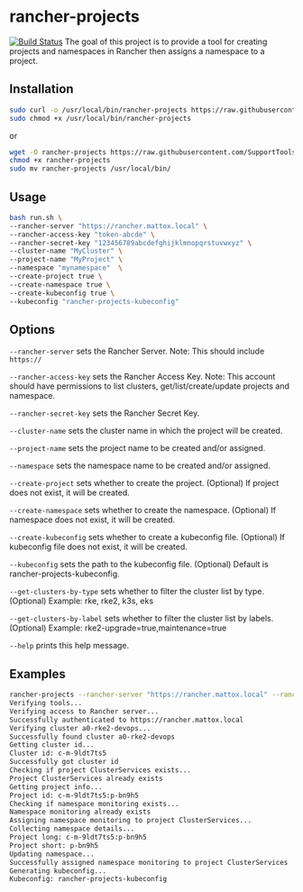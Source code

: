 # rancher-projects

[![Build Status](https://drone.support.tools/api/badges/SupportTools/rancher-projects/status.svg?ref=refs/heads/main)](https://drone.support.tools/SupportTools/rancher-projects)
The goal of this project is to provide a tool for creating projects and namespaces in Rancher then assigns a namespace to a project.

## Installation

```bash
sudo curl -o /usr/local/bin/rancher-projects https://raw.githubusercontent.com/SupportTools/rancher-projects/main/rancher-projects.sh
sudo chmod +x /usr/local/bin/rancher-projects
```

or

```bash
wget -O rancher-projects https://raw.githubusercontent.com/SupportTools/rancher-projects/main/rancher-projects.sh
chmod +x rancher-projects
sudo mv rancher-projects /usr/local/bin/
```

## Usage

```bash
bash run.sh \
--rancher-server "https://rancher.mattox.local" \
--rancher-access-key "token-abcde" \
--rancher-secret-key "123456789abcdefghijklmnopqrstuvwxyz" \
--cluster-name "MyCluster" \
--project-name "MyProject" \
--namespace "mynamespace"  \
--create-project true \
--create-namespace true \
--create-kubeconfig true \
--kubeconfig "rancher-projects-kubeconfig"
```

## Options

`--rancher-server` sets the Rancher Server. Note: This should include `https://`

`--rancher-access-key` sets the Rancher Access Key. Note: This account should have permissions to list clusters, get/list/create/update projects and namespace.

`--rancher-secret-key` sets the Rancher Secret Key.

`--cluster-name` sets the cluster name in which the project will be created.

`--project-name` sets the project name to be created and/or assigned.

`--namespace` sets the namespace name to be created and/or assigned.

`--create-project` sets whether to create the project. (Optional) If project does not exist, it will be created.

`--create-namespace` sets whether to create the namespace. (Optional) If namespace does not exist, it will be created.

`--create-kubeconfig` sets whether to create a kubeconfig file. (Optional) If kubeconfig file does not exist, it will be created.

`--kubeconfig` sets the path to the kubeconfig file. (Optional) Default is rancher-projects-kubeconfig.

`--get-clusters-by-type` sets whether to filter the cluster list by type. (Optional) Example: rke, rke2, k3s, eks

`--get-clusters-by-label` sets whether to filter the cluster list by labels. (Optional) Example: rke2-upgrade=true,maintenance=true

`--help` prints this help message.

## Examples

```bash
rancher-projects --rancher-server "https://rancher.mattox.local" --rancher-access-key "token-abcde" --rancher-secret-key "123456789abcdefghijklmnopqrstuvwxyz"  --cluster-name a0-rke2-devops --project-name "ClusterServices" --namespace "monitoring" --create-project true --create-namespace true
Verifying tools...
Verifying access to Rancher server...
Successfully authenticated to https://rancher.mattox.local
Verifying cluster a0-rke2-devops...
Successfully found cluster a0-rke2-devops
Getting cluster id...
Cluster id: c-m-9ldt7ts5
Successfully got cluster id
Checking if project ClusterServices exists...
Project ClusterServices already exists
Getting project info...
Project id: c-m-9ldt7ts5:p-bn9h5
Checking if namespace monitoring exists...
Namespace monitoring already exists
Assigning namespace monitoring to project ClusterServices...
Collecting namespace details...
Project long: c-m-9ldt7ts5:p-bn9h5
Project short: p-bn9h5
Updating namespace...
Successfully assigned namespace monitoring to project ClusterServices
Generating kubeconfig...
Kubeconfig: rancher-projects-kubeconfig
```
